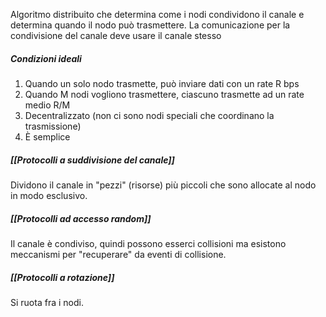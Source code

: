  Algoritmo distribuito che determina come i nodi condividono il canale e determina quando il nodo può trasmettere. La comunicazione per la condivisione del canale deve usare il canale stesso

##### Condizioni ideali
1. Quando un solo nodo trasmette, può inviare dati con un rate R bps
2. Quando M nodi vogliono trasmettere, ciascuno trasmette ad un rate medio R/M
3. Decentralizzato (non ci sono nodi speciali che coordinano la trasmissione)
4. È semplice

##### [[Protocolli a suddivisione del canale]]
Dividono il canale in "pezzi" (risorse) più piccoli che sono allocate al nodo in modo esclusivo.
##### [[Protocolli ad accesso random]]
Il canale è condiviso, quindi possono esserci collisioni ma esistono meccanismi per "recuperare" da eventi di collisione.
##### [[Protocolli a rotazione]]
Si ruota fra i nodi.
